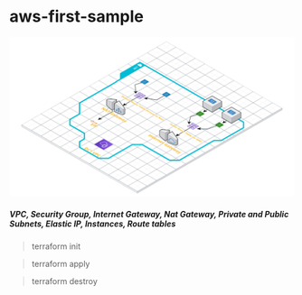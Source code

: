 # aws-first-sample
![AWS](AWS.png)

##### VPC, Security Group, Internet Gateway, Nat Gateway, Private and Public Subnets, Elastic IP, Instances, Route tables
 
> terraform init

> terraform apply

> terraform destroy

